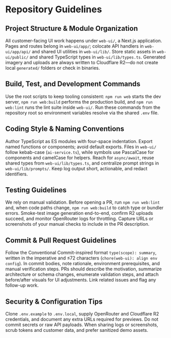 # Repository Guidelines

## Project Structure & Module Organization
All customer-facing UI work happens under `web-ui/`, a Next.js application. Pages and routes belong in `web-ui/app/`; colocate API handlers in `web-ui/app/api/` and shared UI utilities in `web-ui/lib/`. Store static assets in `web-ui/public/` and shared TypeScript types in `web-ui/lib/types.ts`. Generated imagery and uploads are always written to Cloudflare R2—do not create local `generated/` folders or check in binaries.

## Build, Test, and Development Commands
Use the root scripts to keep tooling consistent: `npm run web` starts the dev server, `npm run web:build` performs the production build, and `npm run web:lint` runs the lint suite inside `web-ui/`. Run these commands from the repository root so environment variables resolve via the shared `.env` file.

## Coding Style & Naming Conventions
Author TypeScript as ES modules with four-space indentation. Export named functions or components; avoid default exports. Files in `web-ui/` follow kebab-case (`ai-service.ts`), while symbols use PascalCase for components and camelCase for helpers. Reach for `async/await`, reuse shared types from `web-ui/lib/types.ts`, and centralize prompt strings in `web-ui/lib/prompts/`. Keep log output short, actionable, and redact identifiers.

## Testing Guidelines
We rely on manual validation. Before opening a PR, run `npm run web:lint` and, when code paths change, `npm run web:build` to catch type or bundler errors. Smoke-test image generation end-to-end, confirm R2 uploads succeed, and monitor OpenRouter logs for throttling. Capture URLs or screenshots of your manual checks to include in the PR description.

## Commit & Pull Request Guidelines
Follow the Conventional Commit-inspired format `type(scope): summary`, written in the imperative and ≤72 characters (`chore(web-ui): align env config`). In commit bodies, note rationale, environment prerequisites, and manual verification steps. PRs should describe the motivation, summarize architecture or schema changes, enumerate validation steps, and attach before/after visuals for UI adjustments. Link related issues and flag any follow-up work.

## Security & Configuration Tips
Clone `.env.example` to `.env.local`, supply OpenRouter and Cloudflare R2 credentials, and document any extra URLs required for previews. Do not commit secrets or raw API payloads. When sharing logs or screenshots, scrub tokens and customer data, and prefer sanitized demo assets.
